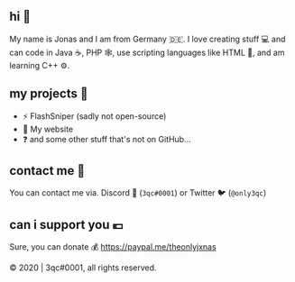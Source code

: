 ## hi 👋
My name is Jonas and I am from Germany 🇩🇪. I love creating stuff 💻 and can code in Java ☕, PHP 🕸️, use scripting languages like HTML 📜, and am learning C++ ⚙️.
## my projects 🚧
 - ⚡ FlashSniper (sadly not open-source)
 - 👦 My website
 - ❓ and some other stuff that's not on GitHub...
## contact me 📝
You can contact me via. Discord 💬 (`3qc#0001`) or Twitter 🐦 (`@only3qc`)
## can i support you 💶
Sure, you can donate 💰 https://paypal.me/theonlyjxnas

©️ 2020 | 3qc#0001, all rights reserved.
